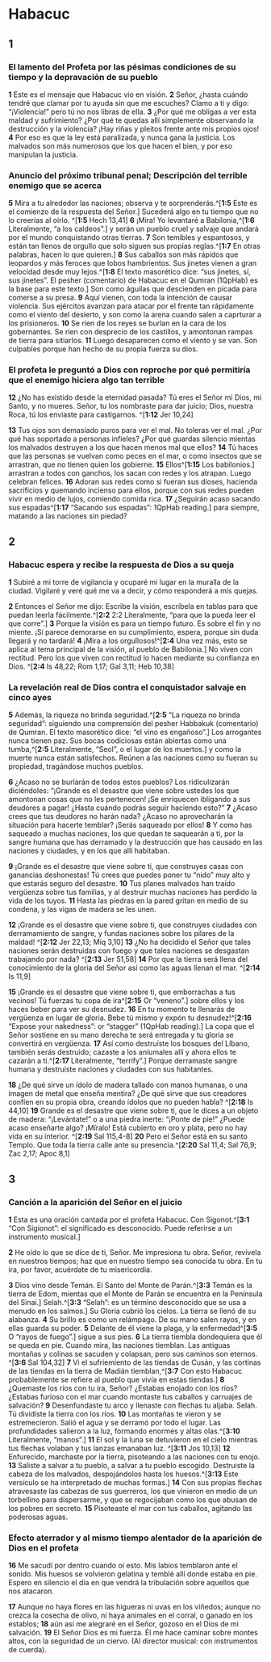 # Habacuc

## 1 
### El lamento del Profeta por las pésimas condiciones de su tiempo y la depravación de su pueblo
**1** Este es el mensaje que Habacuc vio en visión. **2** Señor, ¿hasta cuándo tendré que clamar por tu ayuda sin que me escuches? Clamo a ti y digo: “¡Violencia!” pero tú no nos libras de ella. **3** ¿Por qué me obligas a ver esta maldad y sufrimiento? ¿Por qué te quedas allí simplemente observando la destrucción y la violencia? ¡Hay riñas y pleitos frente ante mis propios ojos! **4** Por eso es que la ley está paralizada, y nunca gana la justicia. Los malvados son más numerosos que los que hacen el bien, y por eso manipulan la justicia. 

### Anuncio del próximo tribunal penal; Descripción del terrible enemigo que se acerca
**5** Mira a tu alrededor las naciones; observa y te sorprenderás.^[**1:5** Este es el comienzo de la respuesta del Señor.] Sucederá algo en tu tiempo que no lo creerías al oírlo. ^[**1:5** Hech 13,41] **6** ¡Mira! Yo levantaré a Babilonia,^[**1:6** Literalmente, “a los caldeos”.] y serán un pueblo cruel y salvaje que andará por el mundo conquistando otras tierras. **7** Son temibles y espantosos, y están tan llenos de orgullo que solo siguen sus propias reglas.^[**1:7** En otras palabras, hacen lo que quieren.] **8** Sus caballos son más rápidos que leopardos y más feroces que lobos hambrientos. Sus jinetes vienen a gran velocidad desde muy lejos.^[**1:8** El texto masorético dice: “sus jinetes, sí, sus jinetes”. El pesher (comentario) de Habacuc en el Qumran (1QpHab) es la base para este texto.] Son como águilas que descienden en picada para comerse a su presa. **9** Aquí vienen, con toda la intención de causar violencia. Sus ejércitos avanzan para atacar por el frente tan rápidamente como el viento del desierto, y son como la arena cuando salen a caprturar a los prisioneros. **10** Se ríen de los reyes se burlan en la cara de los gobernantes. Se ríen con desprecio de los castillos, y amontonan rampas de tierra para sitiarlos. **11** Luego desaparecen como el viento y se van. Son culpables porque han hecho de su propia fuerza su dios. 
    

### El profeta le preguntó a Dios con reproche por qué permitiría que el enemigo hiciera algo tan terrible
**12** ¿No has existido desde la eternidad pasada? Tú eres el Señor mi Dios, mi Santo, y no mueres. Señor, tu los nombraste para dar juicio; Dios, nuestra Roca, tú los enviaste para castigarnos. ^[**1:12** Jer 10,24] 


**13** Tus ojos son demasiado puros para ver el mal. No toleras ver el mal. ¿Por qué has soportado a personas infieles? ¿Por qué guardas silencio mientas los malvados destruyen a los que hacen menos mal que ellos? **14** Tú haces que las personas se vuelvan como peces en el mar, o como insectos que se arrastran, que no tienen quien los gobierne. **15** Ellos^[**1:15** Los babilonios.] arrastran a todos con ganchos, los sacan con redes y los atrapan. Luego celebran felices. **16** Adoran sus redes como si fueran sus dioses, hacienda sacrificios y quemando incienso para ellos, porque con sus redes pueden vivir en medio de lujos, comiendo comida rica. **17** ¿Seguirán acaso sacando sus espadas^[**1:17** “Sacando sus espadas”: 1QpHab reading.] para siempre, matando a las naciones sin piedad?
 

## 2 
### Habacuc espera y recibe la respuesta de Dios a su queja
**1** Subiré a mi torre de vigilancia y ocuparé mi lugar en la muralla de la ciudad. Vigilaré y veré qué me va a decir, y cómo responderá a mis quejas. 

**2** Entonces el Señor me dijo: Escribe la visión, escríbela en tablas para que puedan leerla fácilmente.^[**2:2** 2:2 Literalmente, “para que la pueda leer el que corre”.] **3** Porque la visión es para un tiempo futuro. Es sobre el fin y no miente. ¡Si parece demorarse en su cumplimiento, espera, porque sin duda llegará y no tardará! **4** ¡Mira a los orgullosos!^[**2:4** Una vez más, esto se aplica al tema principal de la visión, al pueblo de Babilonia.] No viven con rectitud. Pero los que viven con rectitud lo hacen mediante su confianza en Dios. ^[**2:4** Is 48,22; Rom 1,17; Gal 3,11; Heb 10,38] 
  

### La revelación real de Dios contra el conquistador salvaje en cinco ayes
**5** Además, la riqueza no brinda seguridad.^[**2:5** “La riqueza no brinda seguridad”: siguiendo una comprensión del pesher Habbakuk (comentario) de Qumran. El texto masorético dice: “el vino es engañoso”.] Los arrogantes nunca tienen paz. Sus bocas codiciosas están abiertas como una tumba,^[**2:5** Literalmente, “Seol”, o el lugar de los muertos.] y como la muerte nunca están satisfechos. Reúnen a las naciones como su fueran su propiedad, tragándose muchos pueblos. 
 

**6** ¿Acaso no se burlarán de todos estos pueblos? Los ridiculizarán diciéndoles: “¡Grande es el desastre que viene sobre ustedes los que amontonan cosas que no les pertenecen! ¡Se enriquecen ibligando a sus deudores a pagar! ¿Hasta cuándo podrás seguir haciendo esto?” **7** ¿Acaso crees que tus deudores no harán nada? ¿Acaso no aprovecharán la situación para hacerte temblar? ¡Serás saqueado por ellos! **8** Y como has saqueado a muchas naciones, los que quedan te saquearán a ti, por la sangre humana que has derramado y la destrucción que has causado en las naciones y ciudades, y en los que allí habitaban. 

**9** ¡Grande es el desastre que viene sobre ti, que construyes casas con ganancias deshonestas! Tú crees que puedes poner tu “nido” muy alto y que estarás seguro del desastre. **10** Tus planes malvados han traído vergüenza sobre tus familias, y al destruir muchas naciones has perdido la vida de los tuyos. **11** Hasta las piedras en la pared gritan en medio de su condena, y las vigas de madera se les unen. 

**12** ¡Grande es el desastre que viene sobre ti, que construyes ciudades con derramamiento de sangre, y fundas naciones sobre los pilares de la maldad! ^[**2:12** Jer 22,13; Miq 3,10] **13** ¿No ha decidido el Señor que tales naciones serán destruidas con fuego y que tales naciones se desgastan trabajando por nada? ^[**2:13** Jer 51,58] **14** Por que la tierra será llena del conocimiento de la gloria del Señor así como las aguas llenan el mar. ^[**2:14** Is 11,9] 
  

**15** ¡Grande es el desastre que viene sobre ti, que emborrachas a tus vecinos! Tú fuerzas tu copa de ira^[**2:15** Or “veneno”.] sobre ellos y los haces beber para ver su desnudez. **16** En tu momento te llenarás de vergüenza en lugar de gloria. Bebe tú mismo y expón tu desnudez!^[**2:16** “Expose your nakedness”: or “stagger” (1QpHab reading).] La copa que el Señor sostiene en su mano derecha te será entregada y tu gloria se convertirá en vergüenza. **17** Así como destruíste los bosques del Líbano, también serás destruido; cazaste a los aniumales allí y ahora ellos te cazarán a ti.^[**2:17** Literalmente, “terrify”.] Porque derramaste sangre humana y destruiste naciones y ciudades con sus habitantes. 
  

**18** ¿De qué sirve un ídolo de madera tallado con manos humanas, o una imagen de metal que enseña mentira? ¿De qué sirve que sus creadores confíen en su propia obra, creando ídolos que no pueden habla? ^[**2:18** Is 44,10] **19** Grande es el desastre que viene sobre ti, que le dices a un objeto de madera: “¡Levántate!” o a una piedra inerte: “¡Ponte de pie!” ¿Puede acaso enseñarte algo? ¡Míralo! Está cubierto en oro y plata, pero no hay vida en su interior. ^[**2:19** Sal 115,4-8] **20** Pero el Señor está en su santo Templo. Que toda la tierra calle ante su presencia.^[**2:20** Sal 11,4; Sal 76,9; Zac 2,17; Apoc 8,1] 
  

## 3 
### Canción a la aparición del Señor en el juicio
**1** Esta es una oración cantada por el profeta Habacuc. Con Sigonot.^[**3:1** “Con Sigionot”: el significado es desconocido. Puede referirse a un instrumento musical.] 


**2** He oído lo que se dice de ti, Señor. Me impresiona tu obra. Señor, revívela en nuestros tiempos; haz que en nuestro tiempo sea conocida tu obra. En tu ira, por favor, acuérdate de tu misericordia. 

**3** Dios vino desde Temán. El Santo del Monte de Parán.^[**3:3** Temán es la tierra de Edom, mientas que el Monte de Parán se encuentra en la Península del Sinaí.] Selah.^[**3:3** “Selah”: es un término desconocido que se usa a menudo en los salmos.] Su Gloria cubrió los cielos. La tierra se llenó de su alabanza. **4** Su brillo es como un relámpago. De su mano salen rayos, y en ellas guarda su poder. **5** Delante de él viene la plaga, y la enfermedad^[**3:5** O “rayos de fuego”.] sigue a sus pies. **6** La tierra tiembla dondequiera que él se queda en pie. Cuando mira, las naciones tiemblan. Las antiguas montañas y colinas se sacuden y colapsan, pero sus caminos son eternos. ^[**3:6** Sal 104,32] **7** Vi el sufriemiento de las tiendas de Cusán, y las cortinas de las tiendas en la tierra de Madián tiemblan,^[**3:7** Con esto Habacuc probablemente se refiere al pueblo que vivía en estas tiendas.] **8** ¿Quemaste los ríos con tu ira, Señor? ¿Estabas enojado con los ríos? ¿Estabas furioso con el mar cuando montaste tus caballos y carruajes de salvación? **9** Desenfundaste tu arco y llenaste con flechas tu aljaba. Selah. Tú dividiste la tierra con los ríos. **10** Las montañas te vieron y se estremecieron. Salió el agua y se derramó por todo el lugar. Las profundidades salieron a la luz, formando enormes y altas olas.^[**3:10** Literalmente, “manos”.] **11** El sol y la luna se detuvieron en el cielo mientras tus flechas volaban y tus lanzas emanaban luz. ^[**3:11** Jos 10,13] **12** Enfurecido, marchaste por la tierra, pisoteando a las naciones con tu enojo. **13** Saliste a salvar a tu pueblo, a salvar a tu pueblo escogido. Destruiste la cabeza de los malvados, despojándolos hasta los huesos.^[**3:13** Este versículo se ha interpretado de muchas formas.] **14** Con sus propias flechas atravesaste las cabezas de sus guerreros, los que vinieron en medio de un torbellino para dispersarme, y que se regocijaban como los que abusan de los pobres en secreto. **15** Pisoteaste el mar con tus caballos, agitando las poderosas aguas. 
       

### Efecto aterrador y al mismo tiempo alentador de la aparición de Dios en el profeta
**16** Me sacudí por dentro cuando oí esto. Mis labios temblaron ante el sonido. Mis huesos se volvieron gelatina y temblé allí donde estaba en pie. Espero en silencio el día en que vendrá la tribulación sobre aquellos que nos atacaron. 

**17** Aunque no haya flores en las higueras ni uvas en los viñedos; aunque no crezca la cosecha de olivo, ni haya animales en el corral, o ganado en los establos; **18** aún así me alegraré en el Señor, gozoso en el Dios de mi salvación. **19** El Señor Dios es mi fuerza. Él me hace caminar sobre montes altos, con la seguridad de un ciervo. (Al director musical: con instrumentos de cuerda). 